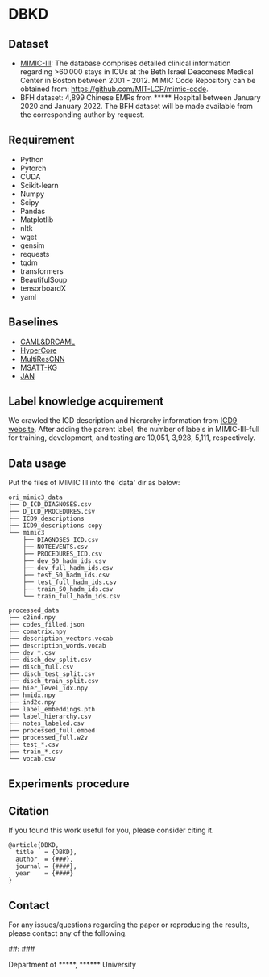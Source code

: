 # DBKD
## Dataset
* [MIMIC-III](https://mimic.mit.edu/): The database comprises detailed clinical information regarding >60 000 stays in ICUs at the Beth Israel Deaconess Medical Center in Boston between 2001 - 2012. MIMIC Code Repository can be obtained from: https://github.com/MIT-LCP/mimic-code.
* BFH dataset: 4,899 Chinese EMRs from ***** Hospital between January 2020 and January 2022. The BFH dataset will be made available from the corresponding author by request.

## Requirement
* Python
* Pytorch
* CUDA
* Scikit-learn
* Numpy
* Scipy
* Pandas
* Matplotlib
* nltk
* wget
* gensim
* requests
* tqdm
* transformers
* BeautifulSoup
* tensorboardX
* yaml

## Baselines
* [CAML&DRCAML](https://github.com/jamesmullenbach/caml-mimic)
* [HyperCore](https://aclanthology.org/2020.acl-main.282/)
* [MultiResCNN](https://github.com/foxlf823/Multi-Filter-Residual-Convolutional-Neural-Network)
* [MSATT-KG](https://dl.acm.org/doi/abs/10.1145/3357384.3357897)
* [JAN](https://ieeexplore.ieee.org/document/9822203)

## Label knowledge acquirement
We crawled the ICD description and hierarchy information from [ICD9 website](http://www.icd9data.com/). After adding the parent label, the number of labels in MIMIC-III-full for training, development, and testing are 10,051, 3,928, 5,111, respectively.


## Data usage
Put the files of MIMIC III into the 'data' dir as below:
```
ori_mimic3_data
├── D_ICD_DIAGNOSES.csv
├── D_ICD_PROCEDURES.csv
├── ICD9_descriptions
├── ICD9_descriptions copy
└── mimic3
    ├── DIAGNOSES_ICD.csv
    ├── NOTEEVENTS.csv
    ├── PROCEDURES_ICD.csv
    ├── dev_50_hadm_ids.csv
    ├── dev_full_hadm_ids.csv
    ├── test_50_hadm_ids.csv
    ├── test_full_hadm_ids.csv
    ├── train_50_hadm_ids.csv
    └── train_full_hadm_ids.csv
```

```
processed_data
├── c2ind.npy
├── codes_filled.json
├── comatrix.npy
├── description_vectors.vocab
├── description_words.vocab
├── dev_*.csv
├── disch_dev_split.csv
├── disch_full.csv
├── disch_test_split.csv
├── disch_train_split.csv
├── hier_level_idx.npy
├── hmidx.npy
├── ind2c.npy
├── label_embeddings.pth
├── label_hierarchy.csv
├── notes_labeled.csv
├── processed_full.embed
├── processed_full.w2v
├── test_*.csv
├── train_*.csv
└── vocab.csv
```
## Experiments procedure
## Citation
If you found this work useful for you, please consider citing it.
```
@article{DBKD,
  title   = {DBKD},
  author  = {###},
  journal = {####},
  year    = {####}
}
```
## Contact
For any issues/questions regarding the paper or reproducing the results, please contact any of the following.

##: ###

Department of *****, ****** University
